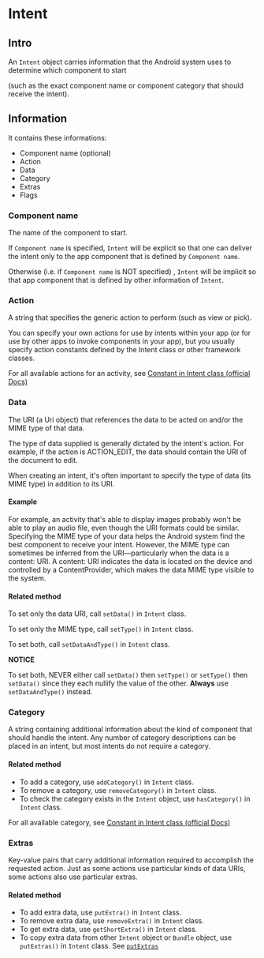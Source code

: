 # Intent
## Intro
An `Intent` object carries information that the Android system uses to determine which component to start 

(such as the exact component name or component category that should receive the intent).

## Information
It contains these informations:

+ Component name (optional)
+ Action
+ Data
+ Category
+ Extras
+ Flags

### Component name
The name of the component to start.

If `Component name` is specified, `Intent` will be explicit so that one can deliver the intent only to the app component that is defined by `Component name`.

Otherwise (i.e. if `Component name` is NOT specified) , `Intent` will be implicit so that app component that is defined by other information of `Intent`.

### Action
A string that specifies the generic action to perform (such as view or pick).

You can specify your own actions for use by intents within your app (or for use by other apps to invoke components in your app), but you usually specify action constants defined by the Intent class or other framework classes.

For all available actions for an activity, see [Constant in Intent class (official Docs)](https://developer.android.com/reference/android/content/Intent)

### Data
The URI (a Uri object) that references the data to be acted on and/or the MIME type of that data. 

The type of data supplied is generally dictated by the intent's action. For example, if the action is ACTION_EDIT, the data should contain the URI of the document to edit.

When creating an intent, it's often important to specify the type of data (its MIME type) in addition to its URI. 

#### Example
For example, an activity that's able to display images probably won't be able to play an audio file, even though the URI formats could be similar. Specifying the MIME type of your data helps the Android system find the best component to receive your intent. However, the MIME type can sometimes be inferred from the URI—particularly when the data is a content: URI. A content: URI indicates the data is located on the device and controlled by a ContentProvider, which makes the data MIME type visible to the system.

#### Related method
To set only the data URI, call `setData()` in `Intent` class. 

To set only the MIME type, call `setType()` in `Intent` class. 

To set both, call `setDataAndType()` in `Intent` class. 

**NOTICE**

To set both, NEVER either call `setData()` then `setType()` or `setType()` then `setData()` since they each nullify the value of the other. **Always** use `setDataAndType()` instead.

### Category
A string containing additional information about the kind of component that should handle the intent. Any number of category descriptions can be placed in an intent, but most intents do not require a category.

#### Related method
+ To add a category, use `addCategory()` in `Intent` class.
+ To remove a category, use `removeCategory()` in `Intent` class.
+ To check the category exists in the `Intent` object, use `hasCategory()` in `Intent` class.

For all available category, see [Constant in Intent class (official Docs)](https://developer.android.com/reference/android/content/Intent)

### Extras
Key-value pairs that carry additional information required to accomplish the requested action. Just as some actions use particular kinds of data URIs, some actions also use particular extras.

#### Related method

+ To add extra data, use `putExtra()` in `Intent` class.
+ To remove extra data, use `removeExtra()` in `Intent` class.
+ To get extra data, use `getShortExtra()` in `Intent` class.
+ To copy extra data from other `Intent` object or `Bundle` object, use `putExtras()` in `Intent` class. See [`putExtras`](https://developer.android.com/reference/android/content/Intent#putExtras(android.content.Intent))

